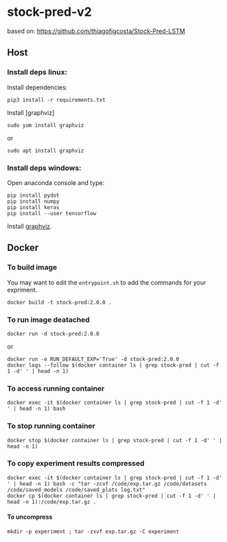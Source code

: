 # stock-pred-v2

based on: https://github.com/thiagofigcosta/Stock-Pred-LSTM

## Host

### Install deps linux:
Install dependencies:
```
pip3 install -r requirements.txt
```

Install [graphviz]
```
sudo yum install graphviz
```
or
```
sudo apt install graphviz
```

### Install deps windows:
Open anaconda console and type:
```
pip install pydot
pip install numpy
pip install keras
pip install --user tensorflow
```
Install [graphviz](https://graphviz.gitlab.io/download/).

## Docker

### To build image

You may want to edit the `entrypoint.sh` to add the commands for your expriment.

```
docker build -t stock-pred:2.0.0 .
```

### To run image deatached

```
docker run -d stock-pred:2.0.0
```

or

```
docker run -e RUN_DEFAULT_EXP='True' -d stock-pred:2.0.0
docker logs --follow $(docker container ls | grep stock-pred | cut -f 1 -d' ' | head -n 1)
```

### To access running container

```
docker exec -it $(docker container ls | grep stock-pred | cut -f 1 -d' ' | head -n 1) bash
```

### To stop running container

```
docker stop $(docker container ls | grep stock-pred | cut -f 1 -d' ' | head -n 1)
```

### To copy experiment results compressed

```
docker exec -it $(docker container ls | grep stock-pred | cut -f 1 -d' ' | head -n 1) bash -c "tar -zcvf /code/exp.tar.gz /code/datasets /code/saved_models /code/saved_plots log.txt"
docker cp $(docker container ls | grep stock-pred | cut -f 1 -d' ' | head -n 1):/code/exp.tar.gz .
```

#### To uncompress

```
mkdir -p experiment ; tar -zxvf exp.tar.gz -C experiment
```
